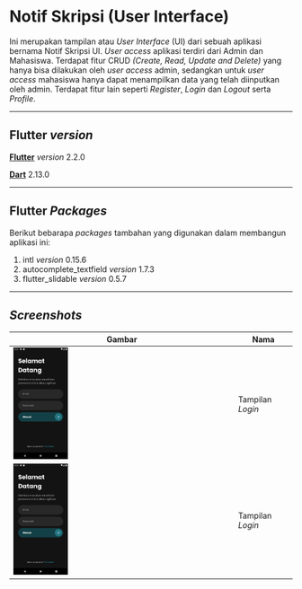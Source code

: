 # **Notif Skripsi (User Interface)**
Ini merupakan tampilan atau *User Interface* (UI) dari sebuah aplikasi bernama Notif Skripsi UI. *User access* aplikasi terdiri dari Admin dan Mahasiswa. Terdapat fitur CRUD *(Create, Read, Update and Delete)* yang hanya bisa dilakukan oleh *user access* admin, sedangkan untuk *user access* mahasiswa hanya dapat menampilkan data yang telah diinputkan oleh admin. Terdapat fitur lain seperti *Register*, *Login* dan *Logout* serta *Profile*.

---
## Flutter *version*
[**Flutter**](https://flutter.dev/docs/get-started/install) *version* 2.2.0

[**Dart**](https://dart.dev/get-dart) 2.13.0

---
## Flutter *Packages*
Berikut bebarapa *packages* tambahan yang digunakan dalam membangun aplikasi ini:
1. intl *version* 0.15.6
2. autocomplete_textfield *version* 1.7.3
3. flutter_slidable *version* 0.5.7

---
## *Screenshots*
| Gambar                                                                                                                          | Nama             |
| ------------------------------------------------------------------------------------------------------------------------------- | ---------------- |
| <img src="https://github.com/riansyahrobi8/notifskripsiui/blob/master/assets/images/screenshot/login_screen.png" width="25%" /> | Tampilan *Login* |
| <img src="https://github.com/riansyahrobi8/notifskripsiui/blob/master/assets/images/screenshot/login_screen.png" width="25%" /> | Tampilan *Login* |